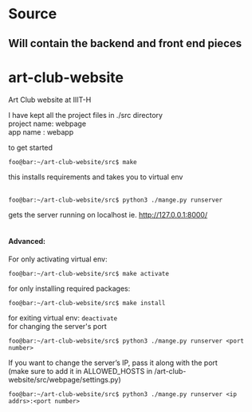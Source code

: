 # Source
Will contain the backend and front end pieces
-------------
# art-club-website
Art Club website at IIIT-H <br/>

I have kept all the project files in ./src directory <br/>
project name: webpage <br/>
app name : webapp <br/>

to get started
```console
foo@bar:~/art-club-website/src$ make
```
this installs requirements and takes you to virtual env
<br>
<br>
```console
foo@bar:~/art-club-website/src$ python3 ./mange.py runserver
```
gets the server running on localhost ie.  http://127.0.0.1:8000/<br>
<br>
#### Advanced:
For only activating virtual env:
```console
foo@bar:~/art-club-website/src$ make activate
```
for only installing required packages:

```console
foo@bar:~/art-club-website/src$ make install
```
for exiting virtual env:
`deactivate`
<br>
for changing the server's port
```console
foo@bar:~/art-club-website/src$ python3 ./mange.py runserver <port number>
```
If you want to change the server’s IP, pass it along with the port
<br> (make sure to add it in ALLOWED_HOSTS in /art-club-website/src/webpage/settings.py)
```console
foo@bar:~/art-club-website/src$ python3 ./mange.py runserver <ip addrs>:<port number>
```
